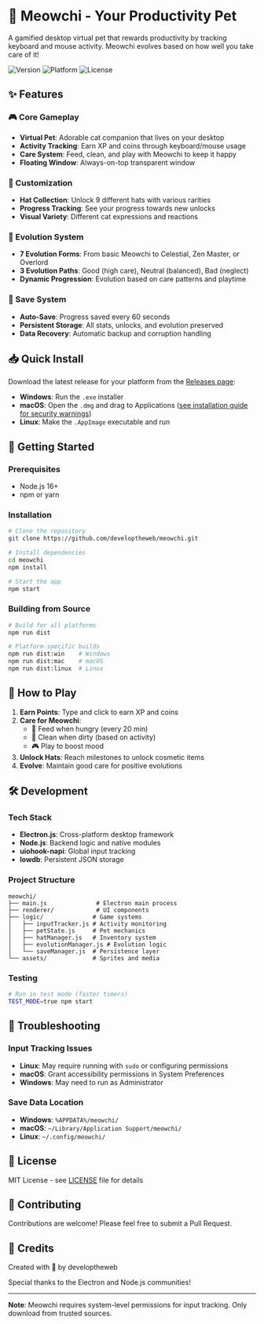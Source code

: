 # 🐾 Meowchi - Your Productivity Pet

A gamified desktop virtual pet that rewards productivity by tracking keyboard and mouse activity. Meowchi evolves based on how well you take care of it!

![Version](https://img.shields.io/badge/version-0.1.0-blue.svg)
![Platform](https://img.shields.io/badge/platform-Windows%20%7C%20macOS%20%7C%20Linux-lightgrey.svg)
![License](https://img.shields.io/badge/license-MIT-green.svg)

## ✨ Features

### 🎮 Core Gameplay
- **Virtual Pet**: Adorable cat companion that lives on your desktop
- **Activity Tracking**: Earn XP and coins through keyboard/mouse usage
- **Care System**: Feed, clean, and play with Meowchi to keep it happy
- **Floating Window**: Always-on-top transparent window

### 🎩 Customization
- **Hat Collection**: Unlock 9 different hats with various rarities
- **Progress Tracking**: See your progress towards new unlocks
- **Visual Variety**: Different cat expressions and reactions

### 🦋 Evolution System
- **7 Evolution Forms**: From basic Meowchi to Celestial, Zen Master, or Overlord
- **3 Evolution Paths**: Good (high care), Neutral (balanced), Bad (neglect)
- **Dynamic Progression**: Evolution based on care patterns and playtime

### 💾 Save System
- **Auto-Save**: Progress saved every 60 seconds
- **Persistent Storage**: All stats, unlocks, and evolution preserved
- **Data Recovery**: Automatic backup and corruption handling

## 📥 Quick Install

Download the latest release for your platform from the [Releases page](https://github.com/developtheweb/meowchi/releases):
- **Windows**: Run the `.exe` installer
- **macOS**: Open the `.dmg` and drag to Applications ([see installation guide for security warnings](docs/MAC_INSTALLATION.md))
- **Linux**: Make the `.AppImage` executable and run

## 🚀 Getting Started

### Prerequisites
- Node.js 16+ 
- npm or yarn

### Installation
```bash
# Clone the repository
git clone https://github.com/developtheweb/meowchi.git

# Install dependencies
cd meowchi
npm install

# Start the app
npm start
```

### Building from Source
```bash
# Build for all platforms
npm run dist

# Platform-specific builds
npm run dist:win    # Windows
npm run dist:mac    # macOS  
npm run dist:linux  # Linux
```

## 🎯 How to Play

1. **Earn Points**: Type and click to earn XP and coins
2. **Care for Meowchi**: 
   - 🍔 Feed when hungry (every 20 min)
   - 🧼 Clean when dirty (based on activity)
   - 🎮 Play to boost mood
3. **Unlock Hats**: Reach milestones to unlock cosmetic items
4. **Evolve**: Maintain good care for positive evolutions

## 🛠️ Development

### Tech Stack
- **Electron.js**: Cross-platform desktop framework
- **Node.js**: Backend logic and native modules
- **uiohook-napi**: Global input tracking
- **lowdb**: Persistent JSON storage

### Project Structure
```
meowchi/
├── main.js              # Electron main process
├── renderer/            # UI components
├── logic/              # Game systems
│   ├── inputTracker.js # Activity monitoring
│   ├── petState.js     # Pet mechanics
│   ├── hatManager.js   # Inventory system
│   ├── evolutionManager.js # Evolution logic
│   └── saveManager.js  # Persistence layer
└── assets/             # Sprites and media
```

### Testing
```bash
# Run in test mode (faster timers)
TEST_MODE=true npm start
```

## 🔧 Troubleshooting

### Input Tracking Issues
- **Linux**: May require running with `sudo` or configuring permissions
- **macOS**: Grant accessibility permissions in System Preferences
- **Windows**: May need to run as Administrator

### Save Data Location
- **Windows**: `%APPDATA%/meowchi/`
- **macOS**: `~/Library/Application Support/meowchi/`
- **Linux**: `~/.config/meowchi/`

## 📝 License

MIT License - see [LICENSE](LICENSE) file for details

## 🤝 Contributing

Contributions are welcome! Please feel free to submit a Pull Request.

## 🙏 Credits

Created with 💖 by developtheweb

Special thanks to the Electron and Node.js communities!

---

**Note**: Meowchi requires system-level permissions for input tracking. Only download from trusted sources.